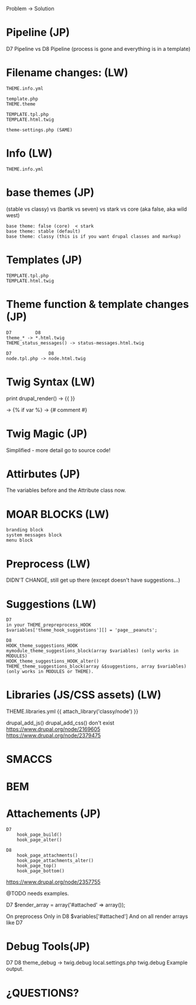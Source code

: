 
Problem -> Solution


# Pipeline (JP)

D7 Pipeline vs D8 Pipeline
(process is gone and everything is in a template)

# Filename changes: (LW)

```THEME.info
THEME.info.yml

template.php
THEME.theme

TEMPLATE.tpl.php
TEMPLATE.html.twig

theme-settings.php (SAME)
```

# Info (LW)
```THEME.info
THEME.info.yml
```
# base themes (JP)
(stable vs classy) vs (bartik vs seven) vs stark vs core (aka false, aka wild west)
```
base theme: false (core)  < stark
base theme: stable (default)
base theme: classy (this is if you want drupal classes and markup)
```

# Templates (JP)
```
TEMPLATE.tpl.php
TEMPLATE.html.twig
```

# Theme function & template changes (JP)
```
D7         D8
theme_* -> *.html.twig
THEME_status_messages() -> status-messages.html.twig

D7              D8
node.tpl.php -> node.html.twig
```

# Twig Syntax (LW)
print drupal_render() -> {{ }}
<?php if (!empty($var)) : ?> -> {% if var %}
<?php /* */ ?> -> {# comment #}


# Twig Magic (JP)
Simplified - more detail go to source code!

# Attirbutes (JP)

The variables before and the Attribute class now.

# MOAR BLOCKS (LW)
```
branding block
system messages block
menu block
```



# Preprocess (LW)
DIDN'T CHANGE, still get up there (except doesn't have suggestions...)

# Suggestions (LW)
```
D7
in your THEME_prepreprocess_HOOK
$variables['theme_hook_suggestions'][] = 'page__peanuts';

D8
HOOK_theme_suggestions_HOOK
mymodule_theme_suggestions_block(array $variables) (only works in MODULES)
HOOK_theme_suggestions_HOOK_alter()
THEME_theme_suggestions_block(array &$suggestions, array $variables) (only works in MODULES or THEME).
```

# Libraries (JS/CSS assets) (LW)

THEME.libraries.yml
{{ attach_library('classy/node') }}

drupal_add_js()
drupal_add_css() don't exist
https://www.drupal.org/node/2169605
https://www.drupal.org/node/2379475

# SMACCS

# BEM

# Attachements (JP)
```
D7
    hook_page_build()
    hook_page_alter()

D8
    hook_page_attachments()
    hook_page_attachments_alter()
    hook_page_top()
    hook_page_bottom()
```

https://www.drupal.org/node/2357755

@TODO needs examples.

D7
$render_array = array('#attached' => array());

On preprocess Only in D8
 $variables['#attached']
And on all render arrays like D7

# Debug Tools(JP)

D7              D8
theme_debug -> twig.debug
local.settings.php
twig.debug
Example output.

# ¿QUESTIONS?
